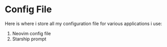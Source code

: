 # Config File

Here is where i store all my configuration file for various applications i use:
1. Neovim config file
2. Starship prompt
